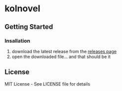 # kolnovel

## Getting Started

### Insallation

1. download the latest release from the [releases page](https://github.com/StarlessNight13/kolnovel-upload-app/releases)
2. open the downloaded file... and that should be it


## License

MIT License - See LICENSE file for details
